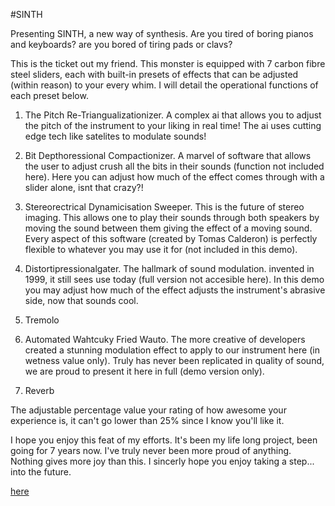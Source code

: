 #SINTH

Presenting SINTH, a new way of synthesis. Are you tired of boring pianos and keyboards? are you bored of tiring pads or clavs? 

This is the ticket out my friend. This monster is equipped with 7 carbon fibre steel sliders, each with built-in presets of effects that can be adjusted (within reason) to your every whim. I will detail the operational functions of each preset below.

1. The Pitch Re-Triangualizationizer. A complex ai that allows you to adjust the pitch of the instrument to your liking in real time! The ai uses cutting edge tech like satelites to modulate sounds!

2. Bit Depthoressional Compactionizer. A marvel of software that allows the user to adjust crush all the bits in their sounds (function not included here). Here you can adjust how much of the effect comes through with a slider alone, isnt that crazy?!

3. Stereorectrical Dynamicisation Sweeper. This is the future of stereo imaging. This allows one to play their sounds through both speakers by moving the sound between them giving the effect of a moving sound. Every aspect of this software (created by Tomas Calderon) is perfectly flexible to whatever you may use it for (not included in this demo).

4. Distortipressionalgater. The hallmark of sound modulation. invented in 1999, it still sees use today (full version not accesible here). In this demo you may adjust how much of the effect adjusts the instrument's abrasive side, now that sounds cool.

5. Tremolo

6. Automated Wahtcuky Fried Wauto. The more creative of developers created a stunning modulation effect to apply to our instrument here (in wetness value only). Truly has never been replicated in quality of sound, we are proud to present it here in full (demo version only).

7. Reverb

The adjustable percentage value your rating of how awesome your experience is, it can't go lower than 25% since I know you'll like it.

I hope you enjoy this feat of my efforts. It's been my life long project, been going for 7 years now. I've truly never been more proud of anything. Nothing gives more joy than this. I sincerly hope you enjoy taking a step... into the future.

[here](https://tomas924.github.io/csb-zh9erf/)
